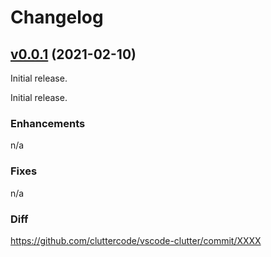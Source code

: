 # Changelog

## [v0.0.1](https://github.com/cluttercode/vscode-clutter/releases/edit/v0.0.1) (2021-02-10)

Initial release.

Initial release.

### Enhancements

n/a

### Fixes

n/a

### Diff

https://github.com/cluttercode/vscode-clutter/commit/XXXX
